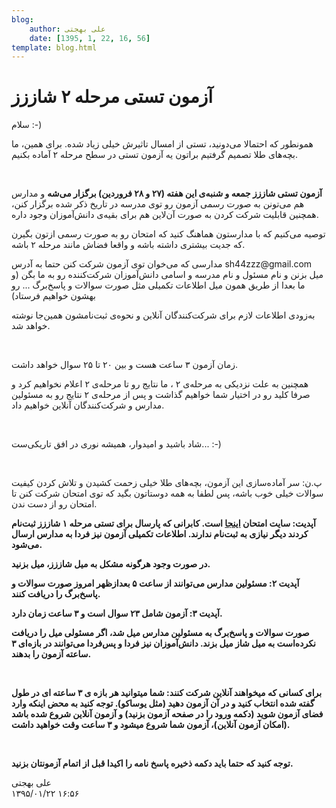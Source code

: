 ```yaml
---
blog:
    author: علی بهجتی
    date: [1395, 1, 22, 16, 56]
template: blog.html
---
```

# آزمون تستی مرحله ۲ شاززز

<div class="cnt">
<p>سلام :-)</p>
<p>همونطور که احتمالا می‌دونید، تستی از امسال تاثیرش خیلی زیاد شده. برای همین، ما بچه‌های طلا تصمیم گرفتیم براتون یه آزمون تستی در سطح مرحله ۲ آماده بکنیم.</p>
<p><br/></p>
<p><b>آزمون تستی شاززز جمعه و شنبه‌ی این هفته (۲۷ و ۲۸ فروردین) برگزار می‌شه</b> و مدارس هم می‌تونن به صورت رسمی آزمون رو توی مدرسه در تاریخ ذکر شده برگزار کنن، همچنین قابلیت شرکت کردن به صورت آن‌لاین هم برای بقیه‌ی دانش‌آموزان وجود داره.</p>
<p>توصیه می‌کنیم که با مدارستون هماهنگ کنید که امتحان رو به صورت رسمی ازتون بگیرن که جدیت بیشتری داشته باشه و واقعا فضاش مانند مرحله ۲ باشه.</p>
<p>مدارسی که می‌خوان توی آزمون شرکت کنن حتما به آدرس sh44zzz@gmail.com میل بزنن و نام مسئول و نام مدرسه و اسامی دانش‌آموزان شرکت‌کننده رو به ما بگن (و ما بعدا از طریق همون میل اطلاعات تکمیلی مثل صورت سوالات و پاسخ‌برگ ... رو بهشون خواهیم فرستاد) </p>
<p>به‌زودی اطلاعات لازم برای شرکت‌کنندگان آنلاین و نحوه‌ی ثبت‌نامشون همین‌جا نوشته خواهد شد.</p>
<p><br/></p>
<p>زمان آزمون ۳ ساعت هست و بین ۲۰ تا ۲۵ سوال خواهد داشت.</p>
<p>همچنین به علت نزدیکی به مرحله‌ی ۲ ، ما نتایج رو تا مرحله‌ی ۲ اعلام نخواهیم کرد و صرفا کلید رو در اختیار شما خواهیم گذاشت و پس از مرحله‌ی ۲ نتایج رو به مسئولین مدارس و شرکت‌کنندگان آنلاین خواهیم داد.</p>
<p><br/></p>
<p>شاد باشید و امیدوار، همیشه نوری در افق تاریکی‌ست... :-)</p>
<p><br/></p>
<p>پ.ن: سر آماده‌سازی این آزمون، بچه‌های طلا خیلی زحمت کشیدن و تلاش کردن کیفیت سوالات خیلی خوب باشه، پس لطفا به همه دوستاتون بگید که توی امتحان شرکت کنن تا امتحان رو از دست ندن.</p>
<p><b>آپدیت:‌ سایت امتحان <a href="http://mcexam-sh44zzz.rhcloud.com">اینجا</a> است. کابرانی که پارسال برای تستی مرحله ۱ شاززز ثبت‌نام کردند دیگر نیازی به ثبت‌نام ندارند. اطلاعات تکمیلی آزمون نیز فردا به مدارس ارسال می‌شود.</b></p>
<p><b>در صورت وجود هرگونه مشکل به میل شاززز، میل بزنید.</b><br/></p>
<p><b>آپدیت ۲: مسئولین مدارس می‌توانند از ساعت ۵ بعدازظهر امروز صورت سوالات و پاسخ‌برگ را دریافت کنند.</b></p>
<p><b>آپدیت ۳: آزمون شامل ۲۳ سوال است و ۳ ساعت زمان دارد.</b></p>
<p><b>صورت سوالات و پاسخ‌برگ به مسئولین مدارس میل شد، اگر مسئولی میل را دریافت نکرده‌است به میل شاز میل بزند. دانش‌آموزان نیز فردا و پس‌فردا می‌توانند در بازه‌ای ۳ ساعته آزمون را بدهند.</b></p>
<p><b><br/></b></p>
<p><b>برای کسانی که میخواهند‌ آنلاین شرکت کنند:‌ شما میتوانید هر بازه ی ۳ ساعته ای در طول گفته شده انتخاب کنید و در آن آزمون دهید (مثل یوساکو). توجه کنید به محض اینکه وارد فضای آزمون شوید (دکمه ورود را در صفحه آزمون بزنید) و آزمون آنلاین شروع شده باشد (امکان آزمون آنلاین)، آزمون شما شروع میشود و ۳ ساعت وقت خواهید داشت.</b></p>
<p><b><br/></b></p>
<p><b>توجه کنید که حتما باید دکمه ذخیره پاسخ نامه را اکیدا قبل از اتمام آزمونتان بزنید.</b></p>
</div>

<div class="blog-info">
    <div class="blog-author">علی بهجتی</div>
    <div class="blog-date">۱۳۹۵/۰۱/۲۲ ۱۶:۵۶</div>
</div>

